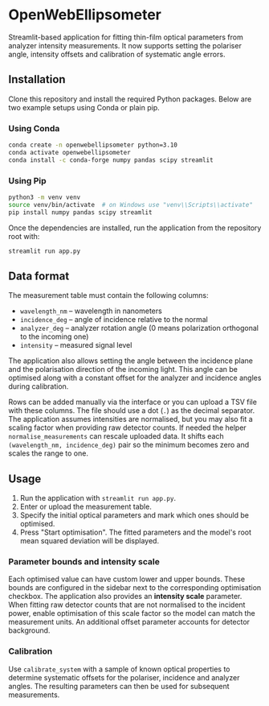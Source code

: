 # OpenWebEllipsometer

Streamlit-based application for fitting thin-film optical parameters from analyzer intensity measurements.
It now supports setting the polariser angle, intensity offsets and calibration of systematic angle errors.

## Installation

Clone this repository and install the required Python packages. Below are two example setups using Conda or plain pip.

### Using Conda

```bash
conda create -n openwebellipsometer python=3.10
conda activate openwebellipsometer
conda install -c conda-forge numpy pandas scipy streamlit
```

### Using Pip

```bash
python3 -m venv venv
source venv/bin/activate  # on Windows use "venv\\Scripts\\activate"
pip install numpy pandas scipy streamlit
```

Once the dependencies are installed, run the application from the repository root with:

```bash
streamlit run app.py
```

## Data format

The measurement table must contain the following columns:

- `wavelength_nm` – wavelength in nanometers
- `incidence_deg` – angle of incidence relative to the normal
- `analyzer_deg` – analyzer rotation angle (0 means polarization orthogonal to the incoming one)
- `intensity` – measured signal level

The application also allows setting the angle between the incidence plane and
the polarisation direction of the incoming light. This angle can be optimised
along with a constant offset for the analyzer and incidence angles during
calibration.

Rows can be added manually via the interface or you can upload a TSV file with these columns. The file should use a dot (`.`) as the decimal separator. The application assumes intensities are normalised, but you may also fit a scaling factor when providing raw detector counts.
If needed the helper ``normalise_measurements`` can rescale uploaded data. It shifts each
``(wavelength_nm, incidence_deg)`` pair so the minimum becomes zero and scales
the range to one.

## Usage

1. Run the application with `streamlit run app.py`.
2. Enter or upload the measurement table.
3. Specify the initial optical parameters and mark which ones should be optimised.
4. Press "Start optimisation". The fitted parameters and the model's root mean squared deviation will be displayed.

### Parameter bounds and intensity scale

Each optimised value can have custom lower and upper bounds. These bounds are
configured in the sidebar next to the corresponding optimisation checkbox. The
application also provides an **intensity scale** parameter. When fitting raw
detector counts that are not normalised to the incident power, enable optimisation
of this scale factor so the model can match the measurement units. An additional
offset parameter accounts for detector background.

### Calibration

Use ``calibrate_system`` with a sample of known optical properties to determine
systematic offsets for the polariser, incidence and analyzer angles. The
resulting parameters can then be used for subsequent measurements.
